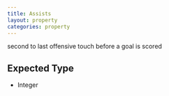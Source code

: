 ```yaml
---
title: Assists
layout: property
categories: property
---
```


second to last offensive touch before a goal is scored

## Expected Type

*   Integer
